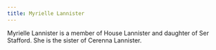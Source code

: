 ```yaml
---
title: Myrielle Lannister
---
```


Myrielle Lannister is a member of House Lannister and daughter of Ser Stafford. She is the sister of Cerenna Lannister.


